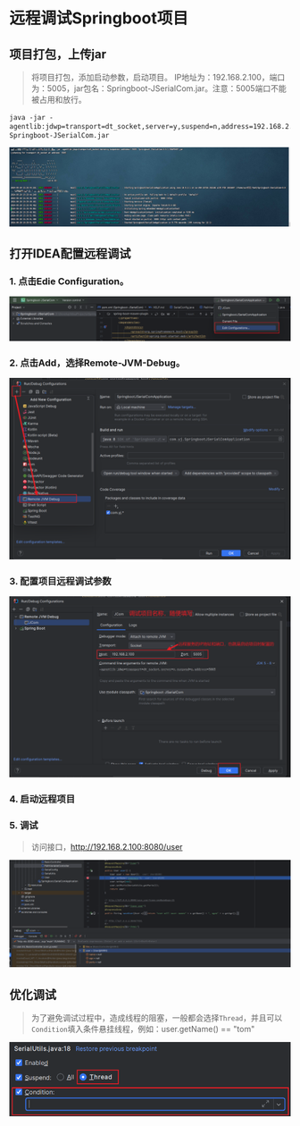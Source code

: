 # 远程调试Springboot项目

## 项目打包，上传jar

> 将项目打包，添加启动参数，启动项目。
> IP地址为：192.168.2.100，端口为：5005，jar包名：Springboot-JSerialCom.jar。注意：5005端口不能被占用和放行。

```shell
java -jar -agentlib:jdwp=transport=dt_socket,server=y,suspend=n,address=192.168.2.100:5005  Springboot-JSerialCom.jar 
```

<img src="..\public\java\remote-run.png"/>

## 打开IDEA配置远程调试

### 1. 点击Edie Configuration。

<img src="..\public\java\remote-idea-config.png"/>

### 2. 点击Add，选择Remote-JVM-Debug。

<img src="..\public\java\remote-idea-config-add.png"/>

### 3. 配置项目远程调试参数

<img src="..\public\java\remote-idea-config-1.png"/>

### 4. 启动远程项目

### 5. 调试

> 访问接口，http://192.168.2.100:8080/user

<img src="..\public\java\remote-idea-config-debug.png"/>

## 优化调试

> 为了避免调试过程中，造成线程的阻塞，一般都会选择`Thread`，并且可以`Condition`填入条件悬挂线程，例如：user.getName() == "tom"

<img src="..\public\java\remote-idea-config-thread.png"/>